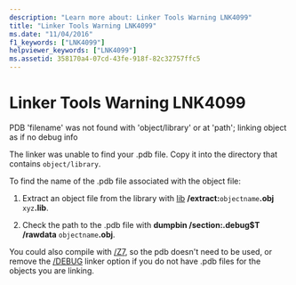 ```yaml
---
description: "Learn more about: Linker Tools Warning LNK4099"
title: "Linker Tools Warning LNK4099"
ms.date: "11/04/2016"
f1_keywords: ["LNK4099"]
helpviewer_keywords: ["LNK4099"]
ms.assetid: 358170a4-07cd-43fe-918f-82c32757ffc5
---
```

# Linker Tools Warning LNK4099

PDB 'filename' was not found with 'object/library' or at 'path'; linking object as if no debug info

The linker was unable to find your .pdb file. Copy it into the directory that contains `object/library`.

To find the name of the .pdb file associated with the object file:

1. Extract an object file from the library with [lib](../../build/reference/lib-reference.md) **/extract:**`objectname`**.obj** `xyz`**.lib**.

1. Check the path to the .pdb file with **dumpbin /section:.debug$T /rawdata** `objectname`**.obj**.

You could also compile with [/Z7](../../build/reference/z7-zi-zi-debug-information-format.md), so the pdb doesn't need to be used, or remove the [/DEBUG](../../build/reference/debug-generate-debug-info.md) linker option if you do not have .pdb files for the objects you are linking.
